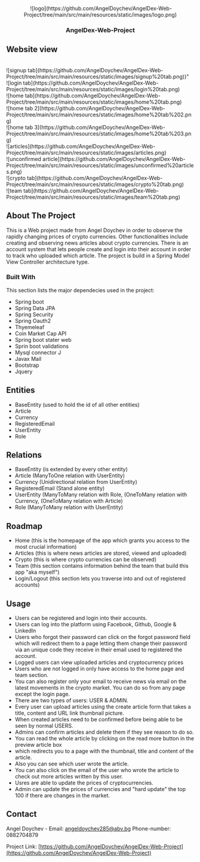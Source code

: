 
<a name="AngelDex"></a>

<!-- PROJECT LOGO -->
<br />
<div align="center">
   <img>
   ![logo](https://github.com/AngelDoychev/AngelDex-Web-Project/tree/main/src/main/resources/static/images/logo.png)
   </img>
  <h3 align="center">AngelDex-Web-Project</h3>
</div>



<!-- Website view -->
## Website view

<br />
![signup tab](https://github.com/AngelDoychev/AngelDex-Web-Project/tree/main/src/main/resources/static/images/signup%20tab.png))"
<br />
![login tab](https://github.com/AngelDoychev/AngelDex-Web-Project/tree/main/src/main/resources/static/images/login%20tab.png)
<br />
![home tab](https://github.com/AngelDoychev/AngelDex-Web-Project/tree/main/src/main/resources/static/images/home%20tab.png)
<br />
![home tab 2](https://github.com/AngelDoychev/AngelDex-Web-Project/tree/main/src/main/resources/static/images/home%20tab%202.png)
<br />
![home tab 3](https://github.com/AngelDoychev/AngelDex-Web-Project/tree/main/src/main/resources/static/images/home%20tab%203.png)
<br />
![articles](https://github.com/AngelDoychev/AngelDex-Web-Project/tree/main/src/main/resources/static/images/articles.png)
<br />
![unconfirmed article](https://github.com/AngelDoychev/AngelDex-Web-Project/tree/main/src/main/resources/static/images/unconfirmed%20articles.png)
<br />
![crypto tab](https://github.com/AngelDoychev/AngelDex-Web-Project/tree/main/src/main/resources/static/images/crypto%20tab.png)
<br />
![team tab](https://github.com/AngelDoychev/AngelDex-Web-Project/tree/main/src/main/resources/static/images/team%20tab.png)
<br />




<!-- ABOUT THE PROJECT -->
## About The Project


This is a Web project made from Angel Doychev in order to  observe the rapidly changing prices of crypto currencies. 
Other functionalities include creating and observing news articles about crypto currencies. There is an
account system that lets people create and login into their account in order to track who uploaded which article.
The project is build in a Spring Model View Controller architecture type.




### Built With

This section lists the major dependecies used in the project:

* Spring boot
* Spring Data JPA
* Spring Security
* Spring Oauth2
* Thyemeleaf
* Coin Market Cap API
* Spring boot stater web
* Sprin boot validations
* Mysql connector J
* Javax Mail
* Bootstrap
* Jquery




<!-- Entities -->
## Entities

- BaseEntity (used to hold the id of all other entities)
- Article 
- Currency
- RegisteredEmail
- UserEntity
- Role




<!-- Relations -->
## Relations

- BaseEntity (is extended by every other entity)
- Article (ManyToOne relation with UserEntity)
- Currency (Unidirectional relation from UserEntity)
- RegisteredEmail (Stand alone entity)
- UserEntity (ManyToMany relation with Role,
             (OneToMany relation with Currency,
             (OneToMany relation with Article)
- Role (ManyToMany relation with UserEntity)



<!-- ROADMAP -->
## Roadmap

- Home (this is the homepage of the app which grants you access to the most crucial information)
- Articles (this is where news articles are stored, viewed and uploaded)
- Crypto (this is where crypto currencies can be observed)
- Team (this section contains information behind the team that build this app "aka myself")
- Login/Logout (this section lets you traverse into and out of registered accounts)







<!-- USAGE EXAMPLES -->
## Usage

- Users can be registered and login into their accounts.
- Users can log into the platform using Facebook, Github, Google & LinkedIn
- Users who forgot their password can click on the forgot password field
which will redirect them to a page letting them change their password via
an unique code they receive in their email used to registered the account.
- Logged users can view uploaded articles and cryptocurrency prices
- Users who are not logged in only have access to the home page and team section.
- You can also register only your email to receive news via email on the latest movements
in the crypto market. You can do so from any page except the login page.
- There are two types of users: USER & ADMIN.
- Every user can upload articles using the create article form that takes a title, content and URL link thumbnail picture.
- When created articles need to be confirmed before being able to be seen by normal USERS.
- Admins can confirm articles and delete them if they see reason to do so.
- You can read the whole article by clicking on the read more button in the preview article box
- which redirects you to a page with the thumbnail, title and content of the article.
- Also you can see which user wrote the article.
- You can also click on the email of the user who wrote the article to check out more
articles written by this user.
- Usres are able to update the prices of cryptocurrencies.
- Admin can update the prices of currencies and "hard update" the top 100 if there are changes in the market.




<!-- CONTACT -->
## Contact

Angel Doychev - Email: angeldoychev285@abv.bg Phone-number: 0882704879

Project Link: [https://github.com/AngelDoychev/AngelDex-Web-Project](https://github.com/AngelDoychev/AngelDex-Web-Project)


